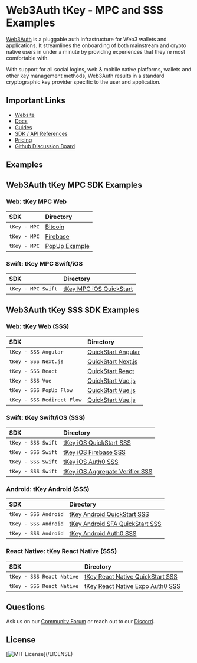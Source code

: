 # Web3Auth tKey - MPC and SSS Examples

[Web3Auth](https://web3auth.io) is a pluggable auth infrastructure for Web3 wallets and applications. It streamlines the
onboarding of both mainstream and crypto native users in under a minute by providing experiences that they're most
comfortable with.

With support for all social logins, web & mobile native platforms, wallets and other key management methods, Web3Auth
results in a standard cryptographic key provider specific to the user and application.

## Important Links

- [Website](https://web3auth.io)
- [Docs](https://web3auth.io/docs)
- [Guides](https://web3auth.io/docs/content-hub?type=guides)
- [SDK / API References](https://web3auth.io/docs/sdk)
- [Pricing](https://web3auth.io/pricing.html)
- [Github Discussion Board](https://github.com/orgs/Web3Auth/discussions)

## Examples

## Web3Auth tKey MPC SDK Examples

### Web: tKey MPC Web

| SDK          | Directory                                                    |
| :----------- | :----------------------------------------------------------- |
| `tKey - MPC` | [Bitcoin](/tkey-mpc-web/tkey-mpc-react-bitcoin-example/)     |
| `tKey - MPC` | [Firebase](/tkey-mpc-web/tkey-mpc-react-firebase-example/)   |
| `tKey - MPC` | [PopUp Example](/tkey-mpc-web/tkey-mpc-react-popup-example/) |

### Swift: tKey MPC Swift/iOS

| SDK                | Directory                                 |
| :----------------- | :---------------------------------------- |
| `tKey - MPC Swift` | [tKey MPC iOS QuickStart](/tkey-mpc-ios/) |

## Web3Auth tKey SSS SDK Examples

### Web: tKey Web (SSS)

| SDK                        | Directory                                                              |
| :------------------------- | :--------------------------------------------------------------------- |
| `tKey - SSS Angular`       | [QuickStart Angular](/tkey-web/quick-starts/tkey-angular-quick-start/) |
| `tKey - SSS Next.js`       | [QuickStart Next.js](/tkey-web/quick-starts/tkey-nextjs-quick-start/)  |
| `tKey - SSS React`         | [QuickStart React](/tkey-web/quick-starts/tkey-react-quick-start/)     |
| `tKey - SSS Vue`           | [QuickStart Vue.js](/tkey-web/quick-starts/tkey-vue-quick-start/)      |
| `tKey - SSS PopUp Flow`    | [QuickStart Vue.js](/tkey-web/tkey-popup-flow-example/)                |
| `tKey - SSS Redirect Flow` | [QuickStart Vue.js](/tkey-web/tkey-redirect-flow-example/)             |

### Swift: tKey Swift/iOS (SSS)

| SDK                | Directory                                                                         |
| :----------------- | :-------------------------------------------------------------------------------- |
| `tKey - SSS Swift` | [tKey iOS QuickStart SSS](/tkey-ios/tkey-ios-quick-start/)                        |
| `tKey - SSS Swift` | [tKey iOS Firebase SSS](/tkey-ios/tkey-ios-firebase-example/)                     |
| `tKey - SSS Swift` | [tKey iOS Auth0 SSS](/tkey-ios/tkey-ios-auth0-example/)                           |
| `tKey - SSS Swift` | [tKey iOS Aggregate Verifier SSS](/tkey-ios/tkey-ios-aggregate-verifier-example/) |

### Android: tKey Android (SSS)

| SDK                  | Directory                                                                      |
| :------------------- | :----------------------------------------------------------------------------- |
| `tKey - SSS Android` | [tKey Android QuickStart SSS](/tkey-android/tkey-android-quick-start/)         |
| `tKey - SSS Android` | [tKey Android SFA QuickStart SSS](/tkey-android/tkey-android-sfa-quick-start/) |
| `tKey - SSS Android` | [tKey Android Auth0 SSS](/tkey-android/tkey-android-auth0-example/)            |

### React Native: tKey React Native (SSS)

| SDK                       | Directory                                                                             |
| :------------------------ | :------------------------------------------------------------------------------------ |
| `tKey - SSS React Native` | [tKey React Native QuickStart SSS](/tkey-react-native/tkey-react-native-quick-start/) |
| `tKey - SSS React Native` | [tKey React Native Expo Auth0 SSS](/tkey-react-native/tkey-rn-expo-auth0-example/)    |

## Questions

Ask us on our [Community Forum](https://community.web3auth.io) or reach out to our
[Discord](https://discord.gg/web3auth).

## License

[![MIT License](https://img.shields.io/apm/l/atomic-design-ui.svg?)](/LICENSE)

